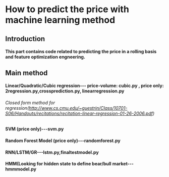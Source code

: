 # How to predict the price with machine learning method
## Introduction
#### This part contains code related to predicting the price in a rolling basis and feature optimization engneering.
## Main method
#### Linear/Quadratic/Cubic regression--- price-volume: cubic.py , price only: 2regression.py,crossprediction.py, linearregression.py
###### Closed form method for regression(http://www.cs.cmu.edu/~guestrin/Class/10701-S06/Handouts/recitations/recitation-linear-regression-01-26-2006.pdf)
#### SVM (price only)---svm.py
#### Random Forest Model (price only)---randomforest.py
#### RNN/LSTM/GR---lstm.py,finaltestmodel.py
#### HMM(Looking for hidden state to define bear/bull market---hmmmodel.py

